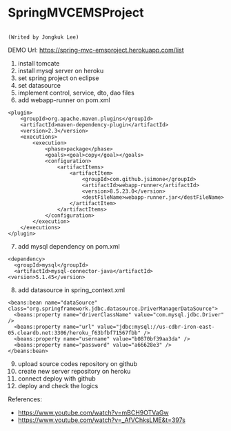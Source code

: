 # SpringMVCEMSProject

                                                                                    (Writed by Jongkuk Lee)

DEMO Url: https://spring-mvc-emsproject.herokuapp.com/list

1. install tomcate
2. install mysql server on heroku
3. set spring project on eclipse
4. set datasource
5. implement control, service, dto, dao files
6. add webapp-runner on pom.xml
```
<plugin>
    <groupId>org.apache.maven.plugins</groupId>
    <artifactId>maven-dependency-plugin</artifactId>
    <version>2.3</version>
    <executions>
        <execution>
            <phase>package</phase>
            <goals><goal>copy</goal></goals>
            <configuration>
                <artifactItems>
                    <artifactItem>
                        <groupId>com.github.jsimone</groupId>
                        <artifactId>webapp-runner</artifactId>
                        <version>8.5.23.0</version>
                        <destFileName>webapp-runner.jar</destFileName>
                    </artifactItem>
                </artifactItems>
            </configuration>
        </execution>
    </executions>
</plugin>   
```
7. add mysql dependency on pom.xml
```
<dependency>
  <groupId>mysql</groupId>
  <artifactId>mysql-connector-java</artifactId>
<version>5.1.45</version>
```
8. add datasource in spring_context.xml
```
<beans:bean name="dataSource" class="org.springframework.jdbc.datasource.DriverManagerDataSource">
  <beans:property name="driverClassName" value="com.mysql.jdbc.Driver" />
  <beans:property name="url" value="jdbc:mysql://us-cdbr-iron-east-05.cleardb.net:3306/heroku_f63bfbf71567fbb" />
  <beans:property name="username" value="b0870bf39aa3da" />
  <beans:property name="password" value="a66628e3" />
</beans:bean>
```    
9. upload source codes repository on github
10. create new server repository on heroku
11. connect deploy with github
12. deploy and check the logics

References: 

- https://www.youtube.com/watch?v=mBCH9OTVaGw
- https://www.youtube.com/watch?v=_AfVChksLME&t=397s
